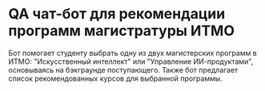 # QA чат-бот для рекомендации программ магистратуры ИТМО

Бот помогает студенту выбрать одну из двух магистерских программ в ИТМО: "Искусственный интеллект" или "Управление ИИ-продуктами", основываясь на бэкграунде поступающего. Также бот предлагает список рекомендованных курсов для выбранной программы.